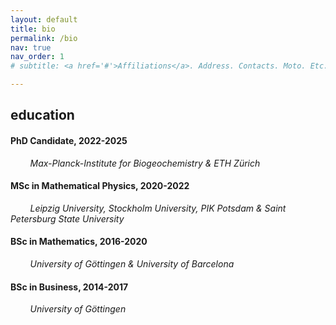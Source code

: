 ```yaml
---
layout: default
title: bio
permalink: /bio
nav: true
nav_order: 1
# subtitle: <a href='#'>Affiliations</a>. Address. Contacts. Moto. Etc.

---
```



## education

#### <i class="fas fa-graduation-cap" aria-hidden="true"></i> PhD Candidate, 2022-2025  
&nbsp;&nbsp;&nbsp;&nbsp;&nbsp;&nbsp;&nbsp;&nbsp;*Max-Planck-Institute for Biogeochemistry & ETH Zürich*

#### <i class="fas fa-graduation-cap" aria-hidden="true"></i> MSc in Mathematical Physics, 2020-2022  
&nbsp;&nbsp;&nbsp;&nbsp;&nbsp;&nbsp;&nbsp;&nbsp;*Leipzig University, Stockholm University, PIK Potsdam & Saint Petersburg State University*
    
#### <i class="fas fa-graduation-cap" aria-hidden="true"></i> BSc in Mathematics, 2016-2020  
&nbsp;&nbsp;&nbsp;&nbsp;&nbsp;&nbsp;&nbsp;&nbsp;*University of Göttingen & University of Barcelona*

#### <i class="fas fa-graduation-cap" aria-hidden="true"></i> BSc in Business, 2014-2017  
&nbsp;&nbsp;&nbsp;&nbsp;&nbsp;&nbsp;&nbsp;&nbsp;*University of Göttingen*